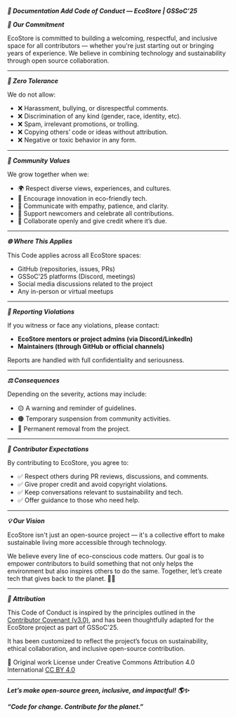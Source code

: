 ***🌿 Documentation Add Code of Conduct — EcoStore | GSSoC’25***

***🌟 Our Commitment***

EcoStore is committed to building a welcoming, respectful, and inclusive space for all contributors — whether you're just starting out or bringing years of experience. We believe in combining technology and sustainability through open source collaboration.


---

***🚫 Zero Tolerance***

We do not allow:
- ❌ Harassment, bullying, or disrespectful comments.
- ❌ Discrimination of any kind (gender, race, identity, etc).
- ❌ Spam, irrelevant promotions, or trolling.
- ❌ Copying others’ code or ideas without attribution.
- ❌ Negative or toxic behavior in any form.

---

***🤝 Community Values***

We grow together when we:
- 🌍 Respect diverse views, experiences, and cultures.
- 🌱 Encourage innovation in eco-friendly tech.
- 💬 Communicate with empathy, patience, and clarity.
- 🤗 Support newcomers and celebrate all contributions.
- 🔄 Collaborate openly and give credit where it’s due.

---

***🌐 Where This Applies***

This Code applies across all EcoStore spaces:
- GitHub (repositories, issues, PRs)
- GSSoC’25 platforms (Discord, meetings)
- Social media discussions related to the project
- Any in-person or virtual meetups

---

***🛑 Reporting Violations***

If you witness or face any violations, please contact:
- **EcoStore mentors or project admins (via Discord/LinkedIn)**
- **Maintainers (through GitHub or official channels)**

Reports are handled with full confidentiality and seriousness.

---

***⚖️ Consequences***

Depending on the severity, actions may include:
- 🟡 A warning and reminder of guidelines.
- 🟠 Temporary suspension from community activities.
- 🔴 Permanent removal from the project.

---

***🎯 Contributor Expectations***

By contributing to EcoStore, you agree to:
- ✅ Respect others during PR reviews, discussions, and comments.
- ✅ Give proper credit and avoid copyright violations.
- ✅ Keep conversations relevant to sustainability and tech.
- ✅ Offer guidance to those who need help.

---

***💡 Our Vision***

EcoStore isn't just an open-source project — it's a collective effort to make sustainable living more accessible through technology.

We believe every line of eco-conscious code matters. Our goal is to empower contributors to build something that not only helps the environment but also inspires others to do the same. Together, let’s create tech that gives back to the planet. 🌱💚

---

***📜 Attribution***

This Code of Conduct is inspired by the principles outlined in the [Contributor Covenant (v3.0)](https://www.contributor-covenant.org/version/3/0/code_of_conduct/), and has been thoughtfully adapted for the EcoStore project as part of GSSoC'25.

It has been customized to reflect the project’s focus on sustainability, ethical collaboration, and inclusive open-source contribution.

📌 Original work License under Creative Commons Attribution 4.0 International [CC BY 4.0](https://creativecommons.org/licenses/by/4.0/)

---

***Let’s make open-source green, inclusive, and impactful! 🌎✨***

***“Code for change. Contribute for the planet.”***